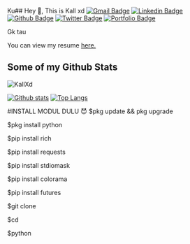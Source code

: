 Ku## Hey 👋, This is Kall xd
[![Gmail Badge](https://img.shields.io/badge/-roycal@gmail.com-c14438?style=flat&logo=Gmail&logoColor=white&link=mailto:roycal@gmail.com)](mailto:roycal@gmail.com) 
[![Linkedin Badge](https://img.shields.io/badge/-Kallxd-0072b1?style=flat&logo=Linkedin&logoColor=white&link=https://www.linkedin.com/in/Kallxd/)](https://www.linkedin.com/in/Kallxd/) [![Github Badge](https://img.shields.io/badge/-KallXd-grey?style=flat&logo=github&logoColor=white&link=https://github.com/KallXd/)](https://www.github.com/KallXd/) [![Twitter Badge](https://img.shields.io/badge/-Kallxd-00acee?style=flat&logo=twitter&logoColor=white&link=https://twitter.com/Kallxd/)](https://www.twitter.com/Kallxd/) [![Portfolio Badge](https://img.shields.io/badge/portfolio-web-blue?style=flat&link=https://github.Com/)](https://github.Com/) <p align='left'>Gk tau</p><p align='left'> You can view my resume <a href='https://mediafire.com ' target=_blank><u>here</u>.</a></p>
## Some of my Github Stats
<p align=left> <img src=https://komarev.com/ghpvc/?username=KallXd alt=KallXd /> </p>

[![Github stats](https://github-readme-stats.vercel.app/api?username=KallXd&show_icons=true&include_all_commits=true)](https://github.com/KallXd/github-readme-stats)
[![Top Langs](https://github-readme-stats.vercel.app/api/top-langs/?username=KallXd&layout=compact)](https://github.com/KallXd/github-readme-stats)

#INSTALL MODUL DULU 😈
$pkg update && pkg upgrade

$pkg install python

$pip install rich

$pip install requests

$pip install stdiomask

$pip install colorama

$pip install futures

$git clone 

$cd

$python
